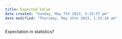 ```yaml
---
title: Expected Value
date created: "Sunday, May 7th 2023, 5:25:57 pm"
date modified: "Thursday, May 25th 2023, 1:25:20 am"
---
```


Expectation in statistics?
